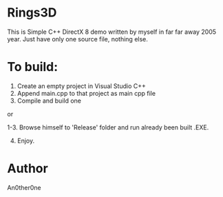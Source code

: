 # Rings3D
This is Simple C++ DirectX 8 demo written by myself in far far away 2005 year.
Just have only one source file, nothing else.

# To build:
1. Create an empty project in Visual Studio C++ 
2. Append main.cpp to that project as main cpp file
3. Compile and build one

or

1-3. Browse himself to 'Release' folder and run already been built .EXE.

4. Enjoy.

# Author
An0ther0ne